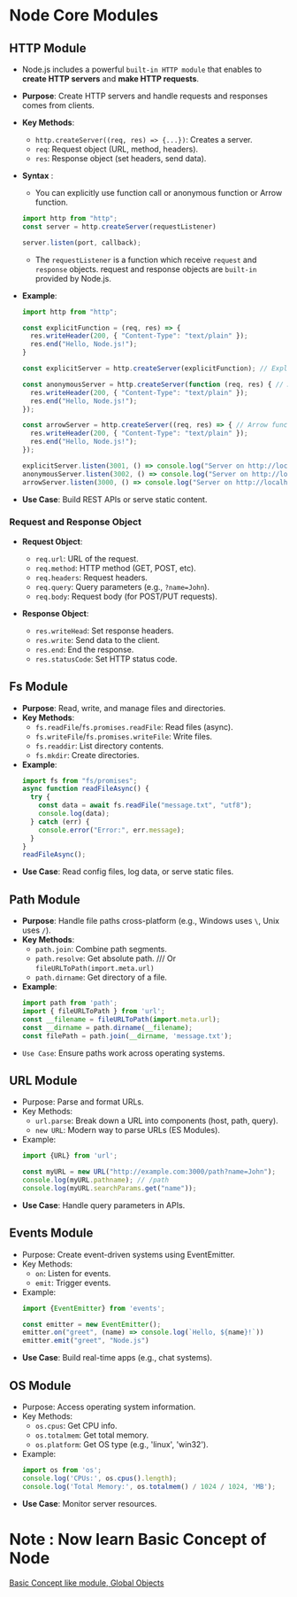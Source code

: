 # Node Core Modules

## HTTP Module

- Node.js includes a powerful `built-in HTTP module` that enables to **create HTTP servers** and **make HTTP requests**.

- **Purpose**: Create HTTP servers and handle requests and responses comes from clients.
- **Key Methods**:
  - `http.createServer((req, res) => {...})`: Creates a server.
  - `req`: Request object (URL, method, headers).
  - `res`: Response object (set headers, send data).

- **Syntax** : 
  - You can explicitly use function call or anonymous function or Arrow function.
  ```js
  import http from "http";
  const server = http.createServer(requestListener)

  server.listen(port, callback);
  ```
  - The `requestListener` is a function which receive `request` and `response` objects. request and response objects are `built-in` provided by Node.js.

- **Example**:

  ```js
  import http from "http";

  const explicitFunction = (req, res) => {
    res.writeHeader(200, { "Content-Type": "text/plain" });
    res.end("Hello, Node.js!");
  }

  const explicitServer = http.createServer(explicitFunction); // Explicit function call

  const anonymousServer = http.createServer(function (req, res) { // Anonymous function
    res.writeHeader(200, { "Content-Type": "text/plain" });
    res.end("Hello, Node.js!");
  });
  
  const arrowServer = http.createServer((req, res) => { // Arrow function
    res.writeHeader(200, { "Content-Type": "text/plain" });
    res.end("Hello, Node.js!");
  });

  explicitServer.listen(3001, () => console.log("Server on http://localhost:3001"));
  anonymousServer.listen(3002, () => console.log("Server on http://localhost:3002"));
  arrowServer.listen(3000, () => console.log("Server on http://localhost:3000")); 
  ```

- **Use Case**: Build REST APIs or serve static content.

### Request and Response Object

- **Request Object**: 
    - `req.url`: URL of the request.
    - `req.method`: HTTP method (GET, POST, etc).
    - `req.headers`: Request headers.
    - `req.query`: Query parameters (e.g., `?name=John`).
    - `req.body`: Request body (for POST/PUT requests).

- **Response Object**: 
    - `res.writeHead`: Set response headers.
    - `res.write`: Send data to the client.
    - `res.end`: End the response.
    - `res.statusCode`: Set HTTP status code.


## Fs Module

- **Purpose**: Read, write, and manage files and directories.
- **Key Methods**:
  - `fs.readFile`/`fs.promises.readFile`: Read files (async).
  - `fs.writeFile`/`fs.promises.writeFile`: Write files.
  - `fs.readdir`: List directory contents.
  - `fs.mkdir`: Create directories.
- **Example**:
  ```js
  import fs from "fs/promises";
  async function readFileAsync() {
    try {
      const data = await fs.readFile("message.txt", "utf8");
      console.log(data);
    } catch (err) {
      console.error("Error:", err.message);
    }
  }
  readFileAsync();
  ```
- **Use Case**: Read config files, log data, or serve static files.


## Path Module

- **Purpose**: Handle file paths cross-platform (e.g., Windows uses `\`, Unix uses `/`).
- **Key Methods**:
    - `path.join`: Combine path segments.
    - `path.resolve`: Get absolute path.    /// Or `fileURLToPath(import.meta.url)`
    - `path.dirname`: Get directory of a file.
- **Example**:
    ```js
    import path from 'path';
    import { fileURLToPath } from 'url';
    const __filename = fileURLToPath(import.meta.url);
    const __dirname = path.dirname(__filename);
    const filePath = path.join(__dirname, 'message.txt');
    ```
- `Use Case`: Ensure paths work across operating systems.

## URL Module

- Purpose: Parse and format URLs.
- Key Methods:
    - `url.parse`: Break down a URL into components (host, path, query).
    - `new URL`: Modern way to parse URLs (ES Modules).
- Example:
    ```js
    import {URL} from 'url';
    
    const myURL = new URL("http://example.com:3000/path?name=John");
    console.log(myURL.pathname); // /path
    console.log(myURL.searchParams.get("name"));
    ```
- **Use Case**: Handle query parameters in APIs.

## Events Module

- Purpose: Create event-driven systems using EventEmitter.
- Key Methods:
    - `on`: Listen for events.
    - `emit`: Trigger events.
- Example:
    ```js
    import {EventEmitter} from 'events';

    const emitter = new EventEmitter();
    emitter.on("greet", (name) => console.log(`Hello, ${name}!`))
    emitter.emit("greet", "Node.js")
    ```
- **Use Case**: Build real-time apps (e.g., chat systems).

## OS Module

- Purpose: Access operating system information.
- Key Methods:
    - `os.cpus`: Get CPU info.
    - `os.totalmem`: Get total memory.
    - `os.platform`: Get OS type (e.g., 'linux', 'win32').
- Example:
    ```js
    import os from 'os';
    console.log('CPUs:', os.cpus().length);
    console.log('Total Memory:', os.totalmem() / 1024 / 1024, 'MB');
    ```
- **Use Case**: Monitor server resources.


# Note : Now learn Basic Concept of Node

[Basic Concept like module, Global Objects](../Node%20Basics/module.md)